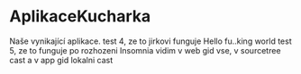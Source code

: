 # AplikaceKucharka
Naše vynikající aplikace.
test 4, ze to jirkovi funguje
Hello fu..king world
test 5, ze to funguje po rozhozeni Insomnia
vidim v web gid vse, v sourcetree cast a v app gid lokalni cast

